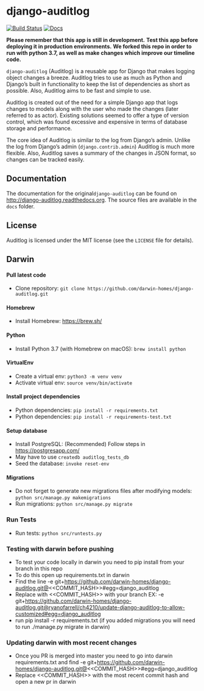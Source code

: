 django-auditlog
===============

[![Build Status](https://travis-ci.org/jjkester/django-auditlog.svg?branch=master)](https://travis-ci.org/jjkester/django-auditlog)
[![Docs](https://readthedocs.org/projects/django-auditlog/badge/?version=latest)](http://django-auditlog.readthedocs.org/en/latest/?badge=latest)

**Please remember that this app is still in development.**
**Test this app before deploying it in production environments.**
**We forked this repo in order to run with python 3.7, as well as make changes which improve our timeline code.**

```django-auditlog``` (Auditlog) is a reusable app for Django that makes logging object changes a breeze. Auditlog tries to use as much as Python and Django’s built in functionality to keep the list of dependencies as short as possible. Also, Auditlog aims to be fast and simple to use.

Auditlog is created out of the need for a simple Django app that logs changes to models along with the user who made the changes (later referred to as actor). Existing solutions seemed to offer a type of version control, which was found excessive and expensive in terms of database storage and performance.

The core idea of Auditlog is similar to the log from Django’s admin. Unlike the log from Django’s admin (```django.contrib.admin```) Auditlog is much more flexible. Also, Auditlog saves a summary of the changes in JSON format, so changes can be tracked easily.

Documentation
-------------

The documentation for the original```django-auditlog``` can be found on http://django-auditlog.readthedocs.org. The source files are available in the ```docs``` folder.

License
-------

Auditlog is licensed under the MIT license (see the ```LICENSE``` file for details).


Darwin 
--------

#### Pull latest code
* Clone repository: `git clone https://github.com/darwin-homes/django-auditlog.git`

#### Homebrew
* Install Homebrew: https://brew.sh/

#### Python
* Install Python 3.7 (with Homebrew on macOS): `brew install python`

#### VirtualEnv
* Create a virtual env: `python3 -m venv venv`
* Activate virtual env: `source venv/bin/activate`

#### Install project dependencies
* Python dependencies: `pip install -r requirements.txt`
* Python dependencies: `pip install -r requirements-test.txt`

#### Setup database
* Install PostgreSQL: (Recommended) Follow steps in https://postgresapp.com/
* May have to use `createdb auditlog_tests_db`
* Seed the database: `invoke reset-env`

#### Migrations
* Do not forget to generate new migrations files after modifying models: `python src/manage.py makemigrations`
* Run migrations: `python src/manage.py migrate`

### Run Tests
* Run tests: `python src/runtests.py`

### Testing with darwin before pushing
* To test your code locally in darwin you need to pip install from your branch in this repo
* To do this open up requirements.txt in darwin
* Find the line -e git+https://github.com/darwin-homes/django-auditlog.git@<<COMMIT_HASH>>#egg=django_auditlog
* Replace with <<COMMIT_HASH>> with your branch EX: 
-e git+https://github.com/darwin-homes/django-auditlog.git@ryanofarrell/ch4210/update-django-auditlog-to-allow-customized#egg=django_auditlog
* run pip install -r requirements.txt (if you added migrations you will need to run ./manage.py migrate in darwin)

### Updating darwin with most recent changes
* Once you PR is merged into master you need to go into darwin requirements.txt and find 
-e git+https://github.com/darwin-homes/django-auditlog.git@<<COMMIT_HASH>>#egg=django_auditlog 
* Replace <<COMMIT_HASH>> with the most recent commit hash and open a new pr in darwin